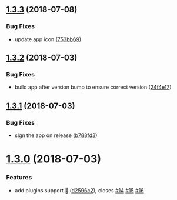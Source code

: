 <a name="1.3.3"></a>
## [1.3.3](https://github.com/npmkit/npmkit/compare/v1.3.2...v1.3.3) (2018-07-08)


### Bug Fixes

* update app icon ([753bb69](https://github.com/npmkit/npmkit/commit/753bb69))

<a name="1.3.2"></a>
## [1.3.2](https://github.com/npmkit/npmkit/compare/v1.3.1...v1.3.2) (2018-07-03)


### Bug Fixes

* build app after version bump to ensure correct version ([24f4e17](https://github.com/npmkit/npmkit/commit/24f4e17))

<a name="1.3.1"></a>
## [1.3.1](https://github.com/npmkit/npmkit/compare/v1.3.0...v1.3.1) (2018-07-03)


### Bug Fixes

* sign the app on release ([b788fd3](https://github.com/npmkit/npmkit/commit/b788fd3))

<a name="1.3.0"></a>
# [1.3.0](https://github.com/npmkit/npmkit/compare/v1.2.1...v1.3.0) (2018-07-03)


### Features

* add plugins support 🎉 ([d2596c2](https://github.com/npmkit/npmkit/commit/d2596c2)), closes [#14](https://github.com/npmkit/npmkit/issues/14) [#15](https://github.com/npmkit/npmkit/issues/15) [#16](https://github.com/npmkit/npmkit/issues/16)
